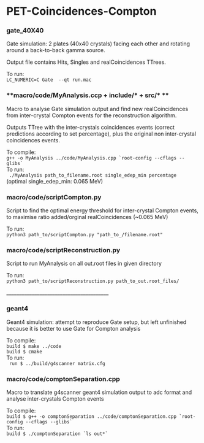 # PET-Coincidences-Compton

### **gate_40X40**

Gate simulation: 2 plates (40x40 crystals) facing each other and rotating around a back-to-back gamma source.

Output file contains Hits, Singles and realCoincidences TTrees.

To run: <br> ``LC_NUMERIC=C Gate  --qt run.mac``

### **macro/code/MyAnalysis.ccp + include/\* + src/\* **

Macro to analyse Gate simulation output and find new realCoincidences from inter-crystal Compton events for the reconstruction algorithm.

Outputs TTree with the inter-crystals coincidences events (correct predictions according to set percentage), plus the original non inter-crystal coincidences events.

To compile: <br>
``g++ -o MyAnalysis ../code/MyAnalysis.cpp `root-config --cflags --glibs` `` <br>
To run: <br>
`` ./MyAnalysis path_to_filename.root single_edep_min percentage``
<br>
(optimal single_edep_min: 0.065 MeV)

### **macro/code/scriptCompton.py**

Script to find the optimal energy threshold for inter-crystal Compton events, to maximise ratio added/orginal realCoincidences (~0.065 MeV)

To run:<br>
`` python3 path_to/scriptCompton.py "path_to_/filename.root" ``
### **macro/code/scriptReconstruction.py**

Script to run MyAnalysis on all out.root files in given directory

To run:<br>
``python3 path_to/scriptReconstruction.py path_to_out.root_files/
 ``

**________________________________________**

### **geant4**

Geant4 simulation: attempt to reproduce Gate setup, but left unfinished because it is better to use Gate for Compton analysis

To compile: <br>
`` build $ make ../code ``<br>
`` build $ cmake `` <br>
To run: <br>
`` run $ ../build/g4scanner matrix.cfg``


### **macro/code/comptonSeparation.cpp**

Macro to translate g4scanner geant4 simulation output to adc format and analyse inter-crystals Compton events

To compile: <br>
`` build $ g++ -o comptonSeparation ../code/comptonSeparation.cpp `root-config --cflags --glibs` `` <br>
To run: <br>
`` build $ ./comptonSeparation `ls out*` ``

